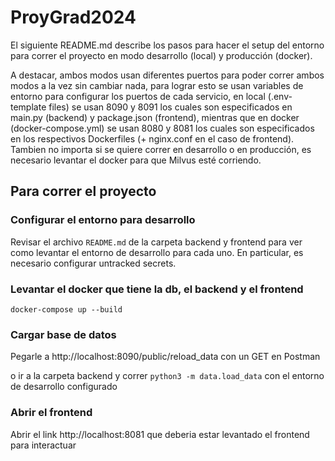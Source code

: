# ProyGrad2024

El siguiente README.md describe los pasos para hacer el setup del entorno para correr el proyecto en modo desarrollo (local) y producción (docker).

A destacar, ambos modos usan diferentes puertos para poder correr ambos modos a la vez sin cambiar nada, para lograr esto se usan variables de entorno para configurar los puertos de cada servicio, en local (.env-template files) se usan 8090 y 8091 los cuales son especificados en main.py (backend) y package.json (frontend), mientras que en docker (docker-compose.yml) se usan 8080 y 8081 los cuales son especificados en los respectivos Dockerfiles (+ nginx.conf en el caso de frontend). Tambien no importa si se quiere correr en desarrollo o en producción, es necesario levantar el docker para que Milvus esté corriendo.

## Para correr el proyecto

### Configurar el entorno para desarrollo

Revisar el archivo `README.md` de la carpeta backend y frontend para ver como levantar el entorno de desarrollo para cada uno. En particular, es necesario configurar untracked secrets.

### Levantar el docker que tiene la db, el backend y el frontend

```console
docker-compose up --build
```

### Cargar base de datos

Pegarle a http://localhost:8090/public/reload_data con un GET en Postman

o ir a la carpeta backend y correr `python3 -m data.load_data` con el entorno de desarrollo configurado

### Abrir el frontend

Abrir el link http://localhost:8081 que deberia estar levantado el frontend para interactuar

